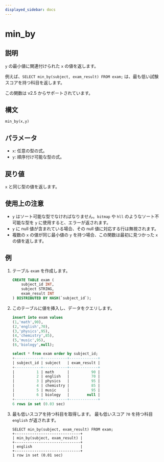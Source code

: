 ```yaml
---
displayed_sidebar: docs
---
```


# min_by

## 説明

`y` の最小値に関連付けられた `x` の値を返します。

例えば、`SELECT min_by(subject, exam_result) FROM exam;` は、最も低い試験スコアを持つ科目を返します。

この関数は v2.5 からサポートされています。

## 構文

```Haskell
min_by(x,y)
```

## パラメータ

- `x`: 任意の型の式。
- `y`: 順序付け可能な型の式。

## 戻り値

`x` と同じ型の値を返します。

## 使用上の注意

- `y` はソート可能な型でなければなりません。`bitmap` や `hll` のようなソート不可能な型を `y` に使用すると、エラーが返されます。
- `y` に null 値が含まれている場合、その null 値に対応する行は無視されます。
- 複数の `x` の値が同じ最小値の `y` を持つ場合、この関数は最初に見つかった `x` の値を返します。

## 例

1. テーブル `exam` を作成します。

    ```SQL
    CREATE TABLE exam (
        subject_id INT,
        subject STRING,
        exam_result INT
    ) DISTRIBUTED BY HASH(`subject_id`);
    ```

2. このテーブルに値を挿入し、データをクエリします。

    ```SQL
    insert into exam values
    (1,'math',90),
    (2,'english',70),
    (3,'physics',95),
    (4,'chemistry',85),
    (5,'music',95),
    (6,'biology',null);

    select * from exam order by subject_id;
    +------------+-----------+-------------+
    | subject_id | subject   | exam_result |
    +------------+-----------+-------------+
    |          1 | math      |          90 |
    |          2 | english   |          70 |
    |          3 | physics   |          95 |
    |          4 | chemistry |          85 |
    |          5 | music     |          95 |
    |          6 | biology   |        null |
    +------------+-----------+-------------+
    6 rows in set (0.03 sec)
    ```

3. 最も低いスコアを持つ科目を取得します。
   最も低いスコア `70` を持つ科目 `english` が返されます。

    ```Plain
    SELECT min_by(subject, exam_result) FROM exam;
    +------------------------------+
    | min_by(subject, exam_result) |
    +------------------------------+
    | english                      |
    +------------------------------+
    1 row in set (0.01 sec)
    ```